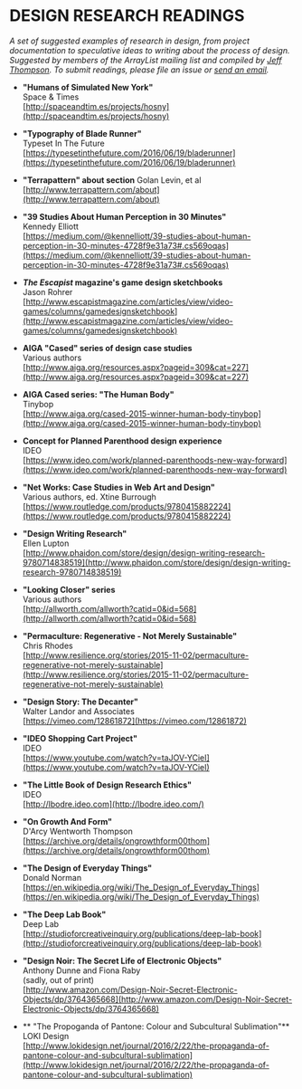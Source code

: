 
# DESIGN RESEARCH READINGS  

*A set of suggested examples of research in design, from project documentation to speculative ideas to writing about the process of design. Suggested by members of the ArrayList mailing list and compiled by [Jeff Thompson](http://www.jeffreythompson.org). To submit readings, please file an issue or [send an email](mailto:mail@jeffreythompson.org).*

* **"Humans of Simulated New York"**  
Space & Times  
[http://spaceandtim.es/projects/hosny](http://spaceandtim.es/projects/hosny)

* **"Typography of Blade Runner"**  
Typeset In The Future  
[https://typesetinthefuture.com/2016/06/19/bladerunner](https://typesetinthefuture.com/2016/06/19/bladerunner)

* **"Terrapattern" about section** 
Golan Levin, et al
[http://www.terrapattern.com/about](http://www.terrapattern.com/about)

* **"39 Studies About Human Perception in 30 Minutes"**  
Kennedy Elliott  
[https://medium.com/@kennelliott/39-studies-about-human-perception-in-30-minutes-4728f9e31a73#.cs569oqas](https://medium.com/@kennelliott/39-studies-about-human-perception-in-30-minutes-4728f9e31a73#.cs569oqas)

* ***The Escapist* magazine's game design sketchbooks**  
Jason Rohrer  
[http://www.escapistmagazine.com/articles/view/video-games/columns/gamedesignsketchbook](http://www.escapistmagazine.com/articles/view/video-games/columns/gamedesignsketchbook)

* **AIGA "Cased" series of design case studies**  
Various authors  
[http://www.aiga.org/resources.aspx?pageid=309&cat=227](http://www.aiga.org/resources.aspx?pageid=309&cat=227)

* **AIGA Cased series: "The Human Body"**  
Tinybop  
[http://www.aiga.org/cased-2015-winner-human-body-tinybop](http://www.aiga.org/cased-2015-winner-human-body-tinybop)

* **Concept for Planned Parenthood design experience**  
IDEO  
[https://www.ideo.com/work/planned-parenthoods-new-way-forward](https://www.ideo.com/work/planned-parenthoods-new-way-forward)

* **"Net Works: Case Studies in Web Art and Design"**  
Various authors, ed. Xtine Burrough  
[https://www.routledge.com/products/9780415882224](https://www.routledge.com/products/9780415882224)

* **"Design Writing Research"**  
Ellen Lupton  
[http://www.phaidon.com/store/design/design-writing-research-9780714838519](http://www.phaidon.com/store/design/design-writing-research-9780714838519)

* **"Looking Closer" series**  
Various authors  
[http://allworth.com/allworth?catid=0&id=568](http://allworth.com/allworth?catid=0&id=568)

* **"Permaculture: Regenerative - Not Merely Sustainable"**  
Chris Rhodes  
[http://www.resilience.org/stories/2015-11-02/permaculture-regenerative-not-merely-sustainable](http://www.resilience.org/stories/2015-11-02/permaculture-regenerative-not-merely-sustainable)

* **"Design Story: The Decanter"**  
Walter Landor and Associates  
[https://vimeo.com/12861872](https://vimeo.com/12861872)

* **"IDEO Shopping Cart Project"**  
IDEO  
[https://www.youtube.com/watch?v=taJOV-YCieI](https://www.youtube.com/watch?v=taJOV-YCieI)

* **"The Little Book of Design Research Ethics"**  
IDEO  
[http://lbodre.ideo.com](http://lbodre.ideo.com/)

* **"On Growth And Form"**  
D'Arcy Wentworth Thompson  
[https://archive.org/details/ongrowthform00thom](https://archive.org/details/ongrowthform00thom)

* **"The Design of Everyday Things"**  
Donald Norman  
[https://en.wikipedia.org/wiki/The_Design_of_Everyday_Things](https://en.wikipedia.org/wiki/The_Design_of_Everyday_Things)

* **"The Deep Lab Book"**  
Deep Lab  
[http://studioforcreativeinquiry.org/publications/deep-lab-book](http://studioforcreativeinquiry.org/publications/deep-lab-book)

* **"Design Noir: The Secret Life of Electronic Objects"**  
Anthony Dunne and Fiona Raby  
(sadly, out of print)  
[http://www.amazon.com/Design-Noir-Secret-Electronic-Objects/dp/3764365668](http://www.amazon.com/Design-Noir-Secret-Electronic-Objects/dp/3764365668)

* ** "The Propoganda of Pantone: Colour and Subcultural Sublimation"**  
LOKI Design  
[http://www.lokidesign.net/journal/2016/2/22/the-propaganda-of-pantone-colour-and-subcultural-sublimation](http://www.lokidesign.net/journal/2016/2/22/the-propaganda-of-pantone-colour-and-subcultural-sublimation)
